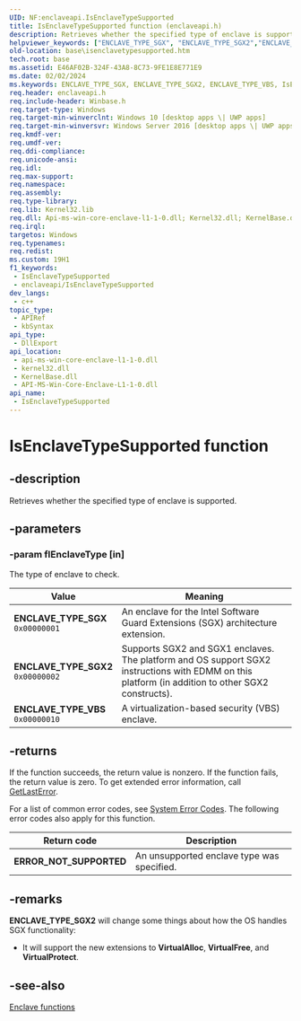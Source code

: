 ```yaml
---
UID: NF:enclaveapi.IsEnclaveTypeSupported
title: IsEnclaveTypeSupported function (enclaveapi.h)
description: Retrieves whether the specified type of enclave is supported.
helpviewer_keywords: ["ENCLAVE_TYPE_SGX", "ENCLAVE_TYPE_SGX2","ENCLAVE_TYPE_VBS","IsEnclaveTypeSupported","IsEnclaveTypeSupported function","base.isenclavetypesupported","base.isenclavetypesypported","enclaveapi/IsEnclaveTypeSupported"]
old-location: base\isenclavetypesupported.htm
tech.root: base
ms.assetid: E46AF02B-324F-43A8-8C73-9FE1E8E771E9
ms.date: 02/02/2024
ms.keywords: ENCLAVE_TYPE_SGX, ENCLAVE_TYPE_SGX2, ENCLAVE_TYPE_VBS, IsEnclaveTypeSupported, IsEnclaveTypeSupported function, base.isenclavetypesupported, base.isenclavetypesypported, enclaveapi/IsEnclaveTypeSupported
req.header: enclaveapi.h
req.include-header: Winbase.h
req.target-type: Windows
req.target-min-winverclnt: Windows 10 [desktop apps \| UWP apps]
req.target-min-winversvr: Windows Server 2016 [desktop apps \| UWP apps]
req.kmdf-ver: 
req.umdf-ver: 
req.ddi-compliance: 
req.unicode-ansi: 
req.idl: 
req.max-support: 
req.namespace: 
req.assembly: 
req.type-library: 
req.lib: Kernel32.lib
req.dll: Api-ms-win-core-enclave-l1-1-0.dll; Kernel32.dll; KernelBase.dll
req.irql: 
targetos: Windows
req.typenames: 
req.redist: 
ms.custom: 19H1
f1_keywords:
 - IsEnclaveTypeSupported
 - enclaveapi/IsEnclaveTypeSupported
dev_langs:
 - c++
topic_type:
 - APIRef
 - kbSyntax
api_type:
 - DllExport
api_location:
 - api-ms-win-core-enclave-l1-1-0.dll
 - kernel32.dll
 - KernelBase.dll
 - API-MS-Win-Core-Enclave-L1-1-0.dll
api_name:
 - IsEnclaveTypeSupported
---
```


# IsEnclaveTypeSupported function

## -description

Retrieves whether the specified type of enclave is supported.

## -parameters

### -param flEnclaveType [in]

The type of enclave to check.

| Value | Meaning |
| --- | --- |
| **ENCLAVE_TYPE_SGX**<br/>`0x00000001` | An enclave for the Intel Software Guard Extensions (SGX) architecture extension. |
| **ENCLAVE_TYPE_SGX2**<br/>`0x00000002` | Supports SGX2 and SGX1 enclaves. The platform and OS support SGX2 instructions with EDMM on this platform (in addition to other SGX2 constructs). |
| **ENCLAVE_TYPE_VBS**<br/>`0x00000010` | A virtualization-based security (VBS) enclave. |

## -returns

If the function succeeds, the return value is nonzero. If the function fails, the return value is zero. To get extended error information, call [GetLastError](../errhandlingapi/nf-errhandlingapi-getlasterror.md).

For a list of common error codes, see [System Error Codes](/windows/desktop/Debug/system-error-codes). The following error codes also apply for this function.

| Return code | Description |
| --- | --- |
| **ERROR_NOT_SUPPORTED** | An unsupported enclave type was specified. |

## -remarks

**ENCLAVE_TYPE_SGX2** will change some things about how the OS handles SGX functionality:

- It will support the new extensions to **VirtualAlloc**, **VirtualFree**, and **VirtualProtect**.

## -see-also

[Enclave functions](/windows/win32/trusted-execution/enclaves-functions)
